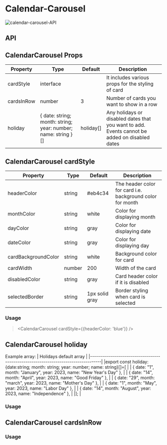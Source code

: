 # Calendar-Carousel

![calendar-carousel-API](https://dev-portal.carbonteq.com/assets/images/calendar-1cfb9243f6a61a44033ca1b28524889d.gif)

## API
> <CalendarCarousel />

## CalendarCarousel Props

| Property    | Type                                                               | Default      | Description                                                       | 
|-------------|--------------------------------------------------------------------|--------------|-------------------------------------------------------------------|
| cardStyle   | interface                                                          |              | It includes various props for the styling of card                 |
| cardsInRow  | number                                                             | 3            | Number of cards you want to show in a row                         |
| holiday     | { date: string; month: string; year: number; name: string }[]      | holiday[]    | Any holidays or disabled dates that you want to add. Events cannot be added on disabled dates|                                                                                                       


## CalendarCarousel cardStyle

| Property              | Type     | Default        | Description                                                |
|-----------------------|----------|----------------|------------------------------------------------------------|
| headerColor           | string   | #eb4c34        | The header color for card i.e. background color for month  |
| monthColor            | string   | white          | Color for displaying month                                 | 
| dayColor              | string   | gray           | Color for displaying date                                  |       
| dateColor             | string   | gray           | Color for displaying day                                   |
| cardBackgroundColor   | string   | white          | Background color for card                                  |
| cardWidth             | number   | 200            | Width of the card                                          |
| disabledColor         | string   | gray           | Card header color if it is disabled                        |
| selectedBorder        | string   | 1px solid gray | Border styling when card is selected                       |

### Usage
> <CalendarCarousel cardStyle={{headerColor: 'blue'}} />

## CalendarCarousel holiday

Example array:
| Holidays default array                                                            |
|-----------------------------------------------------------------------------------|
|export const holiday: {date:string; month: string; year: number; name: string}[]=[ |
|   { date: "1", month: "January", year: 2023, name: "New Year's Day" },            |
|   { date: "14", month: "April", year: 2023, name: "Good Friday" },                |
|   { date: "29", month: "march", year: 2023, name: "Mother's Day" },               |
|   { date: "1", month: "May", year: 2023, name: "Labor Day" },                     |
|   { date: "14", month: "August", year: 2023, name: "Independence" },              |
|];                                                                                 |

### Usage 
> <CalendarCarousel holiday={holidays} />

## CalendarCarousel cardsInRow

### Usage
> <CalendarCarousel cardsInRow={4} />




